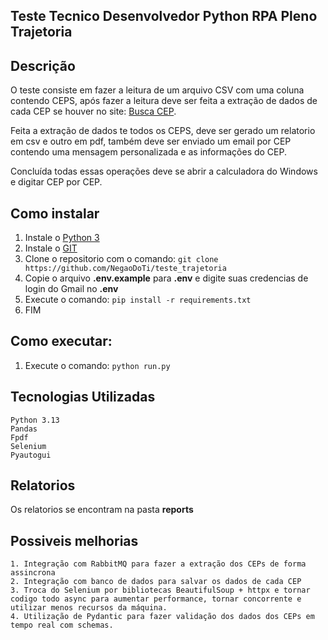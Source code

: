 ## Teste Tecnico Desenvolvedor Python RPA Pleno Trajetoria

## Descrição
O teste consiste em fazer a leitura de um arquivo CSV com uma coluna contendo CEPS,
após fazer a leitura deve ser feita a extração de dados de cada CEP se houver no site: [Busca CEP](https://buscacep.com.br/).

Feita a extração de dados te todos os CEPS, deve ser gerado um relatorio em csv e outro em pdf,
também deve ser enviado um email por CEP contendo uma mensagem personalizada e as informações do CEP. 

Concluída todas essas operações deve se abrir a calculadora do Windows e digitar CEP por CEP.

## Como instalar
1. Instale o [Python 3](https://python.org.br/instalacao-windows/)
2. Instale o [GIT](https://git-scm.com/book/pt-br/v2/Come%C3%A7ando-Instalando-o-Git)
3. Clone o repositorio com o comando: `git clone https://github.com/NegaoDoTi/teste_trajetoria`
4. Copie o arquivo **.env.example** para **.env** e digite suas credencias de login do Gmail no **.env**
5. Execute o comando: `pip install -r requirements.txt`
6. FIM

## Como executar:
1. Execute o comando: `python run.py`

## Tecnologias Utilizadas
    Python 3.13
    Pandas
    Fpdf
    Selenium
    Pyautogui

## Relatorios

Os relatorios se encontram na pasta **reports**

## Possiveis melhorias

    1. Integração com RabbitMQ para fazer a extração dos CEPs de forma assincrona
    2. Integração com banco de dados para salvar os dados de cada CEP
    3. Troca do Selenium por bibliotecas BeautifulSoup + httpx e tornar codigo todo async para aumentar performance, tornar concorrente e utilizar menos recursos da máquina.
    4. Utilização de Pydantic para fazer validação dos dados dos CEPs em tempo real com schemas.